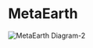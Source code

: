 # MetaEarth

![MetaEarth Diagram-2](https://user-images.githubusercontent.com/1455579/174143989-b04c6a22-8064-4850-897b-fe50ae7243e4.png)
